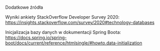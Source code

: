 Dodatkowe źródła

Wyniki ankiety StackOverflow Developer Survey 2020: https://insights.stackoverflow.com/survey/2020#technology-databases

Inicjalizacja bazy danych w dokumentacji Spring Boota: https://docs.spring.io/spring-boot/docs/current/reference/htmlsingle/#howto.data-initialization


